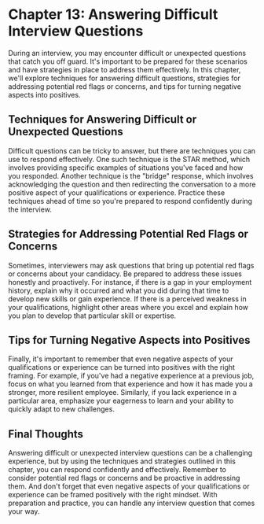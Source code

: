 Chapter 13: Answering Difficult Interview Questions
===================================================

During an interview, you may encounter difficult or unexpected questions that catch you off guard. It's important to be prepared for these scenarios and have strategies in place to address them effectively. In this chapter, we'll explore techniques for answering difficult questions, strategies for addressing potential red flags or concerns, and tips for turning negative aspects into positives.

Techniques for Answering Difficult or Unexpected Questions
----------------------------------------------------------

Difficult questions can be tricky to answer, but there are techniques you can use to respond effectively. One such technique is the STAR method, which involves providing specific examples of situations you've faced and how you responded. Another technique is the "bridge" response, which involves acknowledging the question and then redirecting the conversation to a more positive aspect of your qualifications or experience. Practice these techniques ahead of time so you're prepared to respond confidently during the interview.

Strategies for Addressing Potential Red Flags or Concerns
---------------------------------------------------------

Sometimes, interviewers may ask questions that bring up potential red flags or concerns about your candidacy. Be prepared to address these issues honestly and proactively. For instance, if there is a gap in your employment history, explain why it occurred and what you did during that time to develop new skills or gain experience. If there is a perceived weakness in your qualifications, highlight other areas where you excel and explain how you plan to develop that particular skill or expertise.

Tips for Turning Negative Aspects into Positives
------------------------------------------------

Finally, it's important to remember that even negative aspects of your qualifications or experience can be turned into positives with the right framing. For example, if you've had a negative experience at a previous job, focus on what you learned from that experience and how it has made you a stronger, more resilient employee. Similarly, if you lack experience in a particular area, emphasize your eagerness to learn and your ability to quickly adapt to new challenges.

Final Thoughts
--------------

Answering difficult or unexpected interview questions can be a challenging experience, but by using the techniques and strategies outlined in this chapter, you can respond confidently and effectively. Remember to consider potential red flags or concerns and be proactive in addressing them. And don't forget that even negative aspects of your qualifications or experience can be framed positively with the right mindset. With preparation and practice, you can handle any interview question that comes your way.

